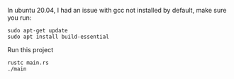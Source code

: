 In ubuntu 20.04, I had an issue with gcc not installed by default, make sure you run:

```
sudo apt-get update
sudo apt install build-essential
```

Run this project

```
rustc main.rs
./main
```